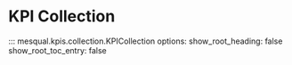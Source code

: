 # KPI Collection

::: mesqual.kpis.collection.KPICollection
    options:
        show_root_heading: false
        show_root_toc_entry: false